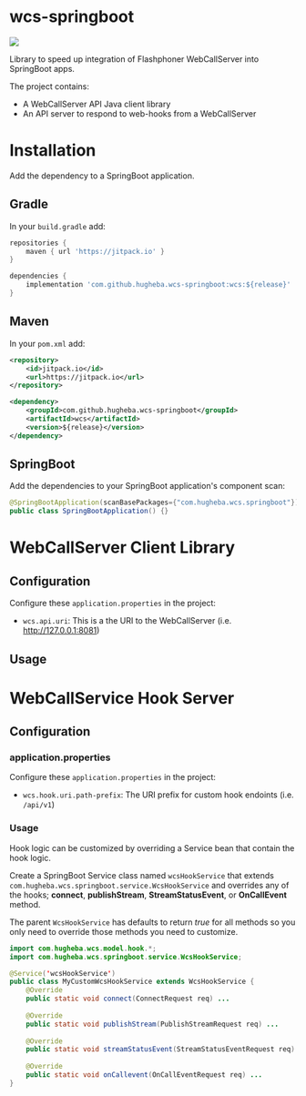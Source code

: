 # wcs-springboot

[![](https://jitpack.io/v/hugheba/wcs-springboot.svg)](https://jitpack.io/#hugheba/wcs-springboot)

Library to speed up integration of Flashphoner WebCallServer into SpringBoot apps.

The project contains:

- A WebCallServer API Java client library 
- An API server to respond to web-hooks from a WebCallServer

# Installation

Add the dependency to a SpringBoot application.

## Gradle

In your `build.gradle` add:

```groovy
repositories {
    maven { url 'https://jitpack.io' }
}

dependencies {
    implementation 'com.github.hugheba.wcs-springboot:wcs:${release}'
}
```

## Maven

In your `pom.xml` add:

```xml
<repository>
    <id>jitpack.io</id>
    <url>https://jitpack.io</url>
</repository>

<dependency>
    <groupId>com.github.hugheba.wcs-springboot</groupId>
    <artifactId>wcs</artifactId>
    <version>${release}</version>
</dependency>
```

## SpringBoot

Add the dependencies to your SpringBoot application's component scan:

```java
@SpringBootApplication(scanBasePackages={"com.hugheba.wcs.springboot"})
public class SpringBootApplication() {}
```

# WebCallServer Client Library

## Configuration

Configure these `application.properties` in the project:

- `wcs.api.uri`: This is a the URI to the WebCallServer (i.e. http://127.0.0.1:8081)

## Usage



# WebCallService Hook Server

## Configuration

### application.properties

Configure these `application.properties` in the project:

- `wcs.hook.uri.path-prefix`: The URI prefix for custom hook endoints (i.e. `/api/v1`) 

### Usage

Hook logic can be customized by overriding a Service bean that contain the hook logic.

Create a SpringBoot Service class named `wcsHookService` that extends `com.hugheba.wcs.springboot.service.WcsHookService` 
and overrides any of the hooks; **connect**, **publishStream**, **StreamStatusEvent**, or **OnCallEvent** method.

The parent `WcsHookService` has defaults to return _true_ for all methods so you only need to override
those methods you need to customize.

```java
import com.hugheba.wcs.model.hook.*;
import com.hugheba.wcs.springboot.service.WcsHookService;

@Service('wcsHookService')
public class MyCustomWcsHookService extends WcsHookService {
    @Override
    public static void connect(ConnectRequest req) ...
    
    @Override
    public static void publishStream(PublishStreamRequest req) ...
    
    @Override
    public static void streamStatusEvent(StreamStatusEventRequest req) ... 
      
    @Override
    public static void onCallevent(OnCallEventRequest req) ...
}
```
